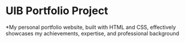 # UIB Portfolio Project

*My personal portfolio website, built with HTML and CSS, effectively showcases my achievements, expertise, and professional background
